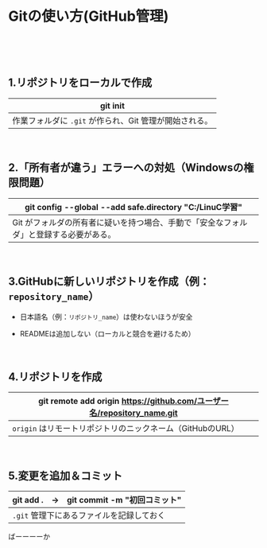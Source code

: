 #  Gitの使い方(GitHub管理)
<br>
<br>
<br>

## 1.リポジトリをローカルで作成
| git init                                               |
| ------------------------------------------------------ |
| 作業フォルダに `.git` が作られ、Git 管理が開始される。 |

<br>

## 2.「所有者が違う」エラーへの対処（Windowsの権限問題）
| git config --global --add safe.directory "C:/LinuC学習"                                |
| -------------------------------------------------------------------------------------- |
| Git がフォルダの所有者に疑いを持つ場合、手動で「安全なフォルダ」と登録する必要がある。 |

<br>

## 3.GitHubに新しいリポジトリを作成（例：`repository_name`）

 -    日本語名（例：`リポジトリ_name`）は使わないほうが安全
    
-   READMEは追加しない（ローカルと競合を避けるため）

<br>

## 4.リポジトリを作成
| git remote add origin https://github.com/ユーザー名/repository_name.git |
| ----------------------------------------------------------------------- |
| `origin` はリモートリポジトリのニックネーム（GitHubのURL）              |

<br>

## 5.変更を追加＆コミット


| git add .　→　git commit -m "初回コミット" |
| ------------------------------------------ |
| `.git` 管理下にあるファイルを記録しておく  |

ばーーーーか